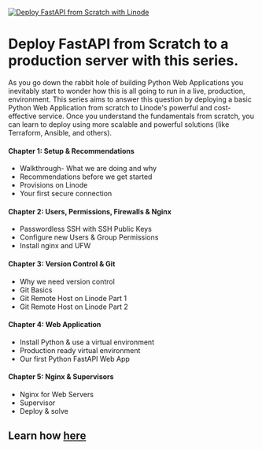 [![Deploy FastAPI from Scratch with Linode](https://event.on24.com/event/33/49/43/6/rt/1/images/socialsharing/cfepythonseries_linkedinfb.png)](https://event.on24.com/wcc/r/3349436/AC9A63C2985E4B8622CFA5FFCAFDB1BD)

# Deploy FastAPI from Scratch to a production server with this series.

As you go down the rabbit hole of building Python Web Applications you inevitably start to wonder how this is all going to run in a live, production, environment. This series aims to answer this question by deploying a basic Python Web Application from scratch to Linode's powerful and cost-effective service. Once you understand the fundamentals from scratch, you can learn to deploy using more scalable and powerful solutions (like Terraform, Ansible, and others). 

#### Chapter 1: Setup & Recommendations
- Walkthrough- What we are doing and why
- Recommendations before we get started
- Provisions on Linode
- Your first secure connection

#### Chapter 2: Users, Permissions, Firewalls & Nginx
- Passwordless SSH with SSH Public Keys
- Configure new Users & Group Permissions
- Install nginx and UFW


#### Chapter 3: Version Control & Git
- Why we need version control
- Git Basics
- Git Remote Host on Linode Part 1
- Git Remote Host on Linode Part 2

#### Chapter 4: Web Application
- Install Python & use a virtual environment
- Production ready virtual environment
- Our first Python FastAPI Web App

#### Chapter 5: Nginx & Supervisors
- Nginx for Web Servers
- Supervisor 
- Deploy & solve 

## __Learn how [here](https://event.on24.com/wcc/r/3349436/AC9A63C2985E4B8622CFA5FFCAFDB1BD)__
